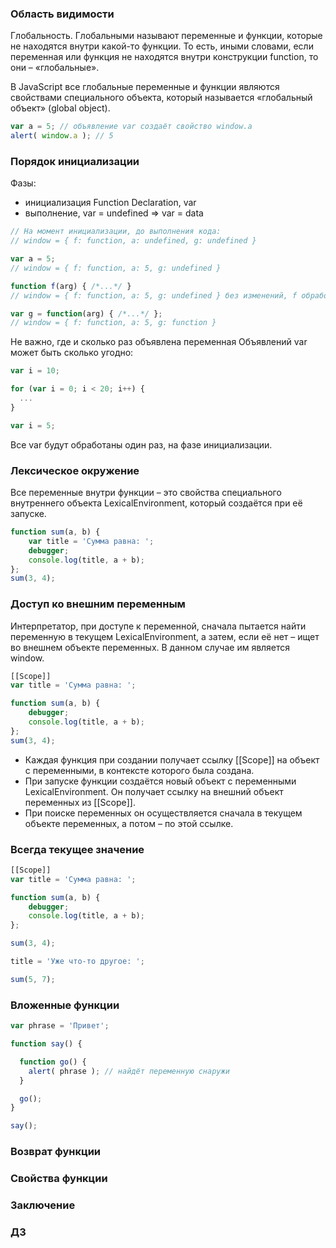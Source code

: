 ### Область видимости
Глобальность. Глобальными называют переменные и функции, которые не находятся внутри какой-то функции. То есть, иными словами, если переменная или функция не находятся внутри конструкции function, то они – «глобальные».

В JavaScript все глобальные переменные и функции являются свойствами специального объекта, который называется «глобальный объект» (global object).
 

```js
var a = 5; // объявление var создаёт свойство window.a
alert( window.a ); // 5
```

### Порядок инициализации
Фазы:
- инициализация Function Declaration, var
- выполнение, var = undefined => var = data

```js
// На момент инициализации, до выполнения кода:
// window = { f: function, a: undefined, g: undefined }

var a = 5;
// window = { f: function, a: 5, g: undefined }

function f(arg) { /*...*/ }
// window = { f: function, a: 5, g: undefined } без изменений, f обработана ранее

var g = function(arg) { /*...*/ };
// window = { f: function, a: 5, g: function }
```

Не важно, где и сколько раз объявлена переменная
Объявлений var может быть сколько угодно:

```js
var i = 10;

for (var i = 0; i < 20; i++) {
  ...
}

var i = 5;
```

Все var будут обработаны один раз, на фазе инициализации.

### Лексическое окружение
Все переменные внутри функции – это свойства специального внутреннего объекта LexicalEnvironment, который создаётся при её запуске.

```js
function sum(a, b) { 
    var title = 'Сумма равна: ';
    debugger;
    console.log(title, a + b);
};
sum(3, 4);
```

### Доступ ко внешним переменным 
Интерпретатор, при доступе к переменной, сначала пытается найти переменную в текущем LexicalEnvironment, а затем, если её нет – ищет во внешнем объекте переменных. В данном случае им является window.

```js
[[Scope]]
var title = 'Сумма равна: ';

function sum(a, b) { 
    debugger;
    console.log(title, a + b);
};
sum(3, 4);
```

- Каждая функция при создании получает ссылку [[Scope]] на объект с переменными, в контексте которого была создана.
- При запуске функции создаётся новый объект с переменными LexicalEnvironment. Он получает ссылку на внешний объект переменных из [[Scope]].
- При поиске переменных он осуществляется сначала в текущем объекте переменных, а потом – по этой ссылке.

### Всегда текущее значение

```js
[[Scope]]
var title = 'Сумма равна: ';

function sum(a, b) { 
    debugger;
    console.log(title, a + b);
};

sum(3, 4);

title = 'Уже что-то другое: ';

sum(5, 7);
```

### Вложенные функции

```js
var phrase = 'Привет';

function say() {

  function go() {
    alert( phrase ); // найдёт переменную снаружи
  }

  go();
}

say();
```

### Возврат функции

### Свойства функции

### Заключение

### ДЗ